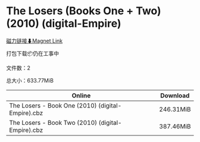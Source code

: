 # The Losers (Books One + Two)  (2010) (digital-Empire)

[磁力链接⬇Magnet Link](magnet:?xt=urn:btih:ed34c11e1dd551e27eed1f48d1de6501792aeddd&dn=The%20Losers%20%28Books%20One%20%2B%20Two%29%20%20%282010%29%20%28digital-Empire%29)

打包下载📦仍在工事中

文件数：2

总大小：633.77MiB

Online | Download
--- | ---
The Losers - Book One (2010) (digital-Empire).cbz | 246.31MiB
The Losers - Book Two (2010) (digital-Empire).cbz | 387.46MiB